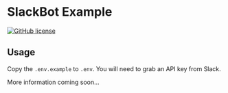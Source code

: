 # SlackBot Example

[![GitHub license](https://img.shields.io/github/license/delasteve/slackbot.svg?style=flat-square)](https://github.com/delasteve/slackbot/blob/master/LICENSE.md)

## Usage

Copy the `.env.example` to `.env`. You will need to grab an API key from Slack.

More information coming soon...

